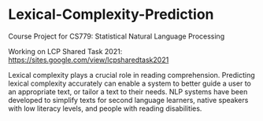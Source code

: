 # Lexical-Complexity-Prediction
Course Project for CS779: Statistical Natural Language Processing

Working on LCP Shared Task 2021: https://sites.google.com/view/lcpsharedtask2021

Lexical complexity plays a crucial role in reading comprehension. Predicting lexical complexity accurately can enable a system to better guide a user to an appropriate text, or tailor a text to their needs. NLP systems have been developed to simplify texts for second language learners, native speakers with low literacy levels, and people with reading disabilities. 
